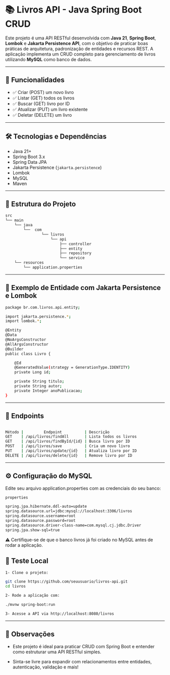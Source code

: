 # 📚 Livros API - Java Spring Boot CRUD

Este projeto é uma API RESTful desenvolvida com **Java 21**, **Spring Boot**, **Lombok** e **Jakarta Persistence API**, com o objetivo de praticar boas práticas de arquitetura, padronização de entidades e recursos REST. A aplicação implementa um CRUD completo para gerenciamento de livros utilizando **MySQL** como banco de dados.

---

## 🧩 Funcionalidades

- ✅ Criar (POST) um novo livro
- ✅ Listar (GET) todos os livros
- ✅ Buscar (GET) livro por ID
- ✅ Atualizar (PUT) um livro existente
- ✅ Deletar (DELETE) um livro

---

## 🛠️ Tecnologias e Dependências

- Java 21+
- Spring Boot 3.x
- Spring Data JPA
- Jakarta Persistence (`jakarta.persistence`)
- Lombok
- MySQL
- Maven

---

## 📁 Estrutura do Projeto

```bash
src
└── main
    └── java
        └──  com
                └── livros
                    └── api
                        ├── controller
                        ├── entity
                        ├── repository
                        └── service
    └── resources
        └── application.properties

```

---

## 📘 Exemplo de Entidade com Jakarta Persistence e Lombok

```bash
package br.com.livros.api.entity;

import jakarta.persistence.*;
import lombok.*;

@Entity
@Data
@NoArgsConstructor
@AllArgsConstructor
@Builder
public class Livro {

    @Id
    @GeneratedValue(strategy = GenerationType.IDENTITY)
    private Long id;

    private String titulo;
    private String autor;
    private Integer anoPublicacao;
}

```

---

## 🔄 Endpoints
```bash

Método |         Endpoint          | Descrição
GET    | /api/livros/findAll       | Lista todos os livros
GET    | /api/livros/findById/{id} | Busca livro por ID
POST   | /api/livros/save          | Cria um novo livro
PUT    | /api/livros/update/{id}   | Atualiza livro por ID
DELETE | /api/livros/delete/{id}   | Remove livro por ID

```
---

## ⚙️ Configuração do MySQL
Edite seu arquivo application.properties com as credenciais do seu banco:

```bash
properties

spring.jpa.hibernate.ddl-auto=update
spring.datasource.url=jdbc:mysql://localhost:3306/livros
spring.datasource.username=root
spring.datasource.password=root
spring.datasource.driver-class-name=com.mysql.cj.jdbc.Driver
spring.jpa.show-sql=true

```
⚠️ Certifique-se de que o banco livros já foi criado no MySQL antes de rodar a aplicação.

## 🧪 Teste Local

```bash
1- Clone o projeto:

git clone https://github.com/seuusuario/livros-api.git
cd livros

2- Rode a aplicação com:

./mvnw spring-boot:run

3- Acesse a API via http://localhost:8080/livros

```
---


## 📌 Observações
* Este projeto é ideal para praticar CRUD com Spring Boot e entender como estruturar uma API RESTful simples.


* Sinta-se livre para expandir com relacionamentos entre entidades, autenticação, validação e mais!